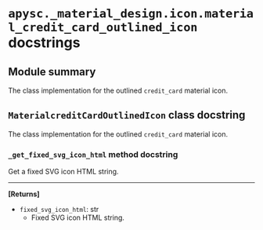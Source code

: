 # `apysc._material_design.icon.material_credit_card_outlined_icon` docstrings

## Module summary

The class implementation for the outlined `credit_card` material icon.

## `MaterialcreditCardOutlinedIcon` class docstring

The class implementation for the outlined `credit_card` material icon.

### `_get_fixed_svg_icon_html` method docstring

Get a fixed SVG icon HTML string.<hr>

**[Returns]**

- `fixed_svg_icon_html`: str
  - Fixed SVG icon HTML string.
